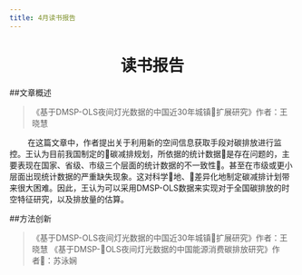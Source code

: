 ```yaml
---
title: 4月读书报告
---
```

<h1 align = 'center'>读书报告</h1>
  
##文章概述

>《基于DMSP-OLS夜间灯光数据的中国近30年城镇扩展研究》作者：王晓慧

&emsp;&emsp; 在这篇文章中，作者提出关于利用新的空间信息获取手段对碳排放进行监控。王认为目前我国制定的碳减排规划，所依据的统计数据是存在问题的，主要表现在国家、省级、市级三个层面的统计数据的不一致性。甚至在市级或更小层面出现统计数据的严重缺失现象。这对科学地、差异化地制定碳减排计划带来很大困难。因此，王认为可以采用DMSP-OLS数据来实现对于全国碳排放的时空特征研究，以及排放量的估算。
 

##方法创新









>《基于DMSP-OLS夜间灯光数据的中国近30年城镇扩展研究》作者：王晓慧
>《基于DMSP-OLS夜间灯光数据的中国能源消费碳排放研究》作者：苏泳娴
